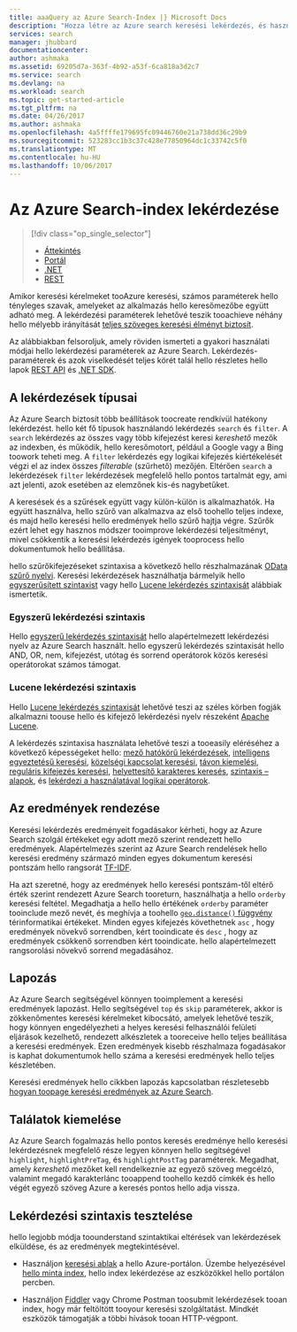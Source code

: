 ```yaml
---
title: aaaQuery az Azure Search-Index |} Microsoft Docs
description: "Hozza létre az Azure search keresési lekérdezés, és használja a keresési paraméterek toofilter és rendezési keresési eredmények."
services: search
manager: jhubbard
documentationcenter: 
author: ashmaka
ms.assetid: 69205d7a-363f-4b92-a53f-6ca818a3d2c7
ms.service: search
ms.devlang: na
ms.workload: search
ms.topic: get-started-article
ms.tgt_pltfrm: na
ms.date: 04/26/2017
ms.author: ashmaka
ms.openlocfilehash: 4a5ffffe179695fc09446760e21a738dd36c29b9
ms.sourcegitcommit: 523283cc1b3c37c428e77850964dc1c33742c5f0
ms.translationtype: MT
ms.contentlocale: hu-HU
ms.lasthandoff: 10/06/2017
---
```

# <a name="query-your-azure-search-index"></a>Az Azure Search-index lekérdezése
> [!div class="op_single_selector"]
> * [Áttekintés](search-query-overview.md)
> * [Portál](search-explorer.md)
> * [.NET](search-query-dotnet.md)
> * [REST](search-query-rest-api.md)
> 
> 

Amikor keresési kérelmeket tooAzure keresési, számos paraméterek hello tényleges szavak, amelyeket az alkalmazás hello keresőmezőbe együtt adható meg. A lekérdezési paraméterek lehetővé teszik tooachieve néhány hello mélyebb irányítását [teljes szöveges keresési élményt biztosít](search-lucene-query-architecture.md).

Az alábbiakban felsoroljuk, amely röviden ismerteti a gyakori használati módjai hello lekérdezési paraméterek az Azure Search. Lekérdezés-paraméterek és azok viselkedését teljes körét talál hello részletes hello lapok [REST API](https://docs.microsoft.com/rest/api/searchservice/Search-Documents) és [.NET SDK](https://docs.microsoft.com/dotnet/api/microsoft.azure.search.models.searchparameters#microsoft_azure_search_models_searchparameters#properties_summary).

## <a name="types-of-queries"></a>A lekérdezések típusai
Az Azure Search biztosít több beállítások toocreate rendkívül hatékony lekérdezést. hello két fő típusok használandó lekérdezés `search` és `filter`. A `search` lekérdezés az összes vagy több kifejezést keresi *kereshető* mezők az indexben, és működik, hello keresőmotort, például a Google vagy a Bing toowork teheti meg. A `filter` lekérdezés egy logikai kifejezés kiértékelését végzi el az index összes *filterable* (szűrhető) mezőjén. Eltérően `search` a lekérdezések `filter` lekérdezések megfelelő hello pontos tartalmát egy, ami azt jelenti, azok esetében az elemzőnek kis-és nagybetűket.

A keresések és a szűrések együtt vagy külön-külön is alkalmazhatók. Ha együtt használva, hello szűrő van alkalmazva az első toohello teljes indexe, és majd hello keresési hello eredmények hello szűrő hajtja végre. Szűrők ezért lehet egy hasznos módszer tooimprove lekérdezési teljesítményt, mivel csökkentik a keresési lekérdezés igények tooprocess hello dokumentumok hello beállítása.

hello szűrőkifejezéseket szintaxisa a következő hello részhalmazának [OData szűrő nyelvi](https://docs.microsoft.com/rest/api/searchservice/OData-Expression-Syntax-for-Azure-Search). Keresési lekérdezések használhatja bármelyik hello [egyszerűsített szintaxist](https://docs.microsoft.com/rest/api/searchservice/Simple-query-syntax-in-Azure-Search) vagy hello [Lucene lekérdezés szintaxisát](https://docs.microsoft.com/rest/api/searchservice/Lucene-query-syntax-in-Azure-Search) alábbiak ismertetik.

### <a name="simple-query-syntax"></a>Egyszerű lekérdezési szintaxis
Hello [egyszerű lekérdezés szintaxisát](https://docs.microsoft.com/rest/api/searchservice/Simple-query-syntax-in-Azure-Search) hello alapértelmezett lekérdezési nyelv az Azure Search használt. hello egyszerű lekérdezés szintaxisát hello AND, OR, nem, kifejezést, utótag és sorrend operátorok közös keresési operátorokat számos támogat.

### <a name="lucene-query-syntax"></a>Lucene lekérdezési szintaxis
Hello [Lucene lekérdezés szintaxisát](https://docs.microsoft.com/rest/api/searchservice/Lucene-query-syntax-in-Azure-Search) lehetővé teszi az széles körben fogják alkalmazni toouse hello és kifejező lekérdezési nyelv részeként [Apache Lucene](https://lucene.apache.org/core/4_10_2/queryparser/org/apache/lucene/queryparser/classic/package-summary.html).

A lekérdezés szintaxisa használata lehetővé teszi a tooeasily eléréséhez a következő képességeket hello: [mező hatókörű lekérdezések](https://docs.microsoft.com/rest/api/searchservice/Lucene-query-syntax-in-Azure-Search#bkmk_fields), [intelligens egyeztetésű keresési](https://docs.microsoft.com/rest/api/searchservice/Lucene-query-syntax-in-Azure-Search#bkmk_fuzzy), [közelségi kapcsolat keresési](https://docs.microsoft.com/rest/api/searchservice/Lucene-query-syntax-in-Azure-Search#bkmk_proximity), [ távon kiemelési](https://docs.microsoft.com/rest/api/searchservice/Lucene-query-syntax-in-Azure-Search#bkmk_termboost), [reguláris kifejezés keresési](https://docs.microsoft.com/rest/api/searchservice/Lucene-query-syntax-in-Azure-Search#bkmk_regex), [helyettesítő karakteres keresés](https://docs.microsoft.com/rest/api/searchservice/Lucene-query-syntax-in-Azure-Search#bkmk_wildcard), [szintaxis – alapok](https://docs.microsoft.com/rest/api/searchservice/Lucene-query-syntax-in-Azure-Search#bkmk_syntax), és [lekérdezi a használatával logikai operátorok](https://docs.microsoft.com/rest/api/searchservice/Lucene-query-syntax-in-Azure-Search#bkmk_boolean).

## <a name="ordering-results"></a>Az eredmények rendezése
Keresési lekérdezés eredményeit fogadásakor kérheti, hogy az Azure Search szolgál értékeket egy adott mező szerint rendezett hello eredmények. Alapértelmezés szerint az Azure Search rendelések hello keresési eredmény származó minden egyes dokumentum keresési pontszám hello rangsorát [TF-IDF](https://en.wikipedia.org/wiki/Tf%E2%80%93idf).

Ha azt szeretné, hogy az eredmények hello keresési pontszám-től eltérő érték szerint rendezett Azure Search tooreturn, használhatja a hello `orderby` keresési feltétel. Megadhatja a hello hello értékének `orderby` paraméter tooinclude mező nevét, és meghívja a toohello [ `geo.distance()` függvény](https://docs.microsoft.com/rest/api/searchservice/OData-Expression-Syntax-for-Azure-Search) térinformatikai értékeket. Minden egyes kifejezés követhetnek `asc` , hogy eredmények növekvő sorrendben, kért tooindicate és `desc` , hogy az eredmények csökkenő sorrendben kért tooindicate. hello alapértelmezett rangsorolási növekvő sorrend megadásához.

## <a name="paging"></a>Lapozás
Az Azure Search segítségével könnyen tooimplement a keresési eredmények lapozást. Hello segítségével `top` és `skip` paraméterek, akkor is zökkenőmentes keresési kérelmeket kibocsátó, amelyek lehetővé teszik, hogy könnyen engedélyezheti a helyes keresési felhasználói felületi eljárások kezelhető, rendezett alkészletek a tooreceive hello teljes beállítása a keresési eredmények. Ezen eredmények kisebb részhalmaza fogadásakor is kaphat dokumentumok hello száma a keresési eredmények hello teljes készletében.

Keresési eredmények hello cikkben lapozás kapcsolatban részletesebb [hogyan toopage keresési eredmények az Azure Search](search-pagination-page-layout.md).

## <a name="hit-highlighting"></a>Találatok kiemelése
Az Azure Search fogalmazás hello pontos keresés eredménye hello keresési lekérdezésnek megfelelő része legyen könnyen hello segítségével `highlight`, `highlightPreTag`, és `highlightPostTag` paraméterek. Megadhat, amely *kereshető* mezőket kell rendelkeznie az egyező szöveg megcélzó, valamint megadó karakterlánc tooappend toohello kezdő címkék és hello végét egyező szöveg Azure a keresés pontos hello adja vissza.

## <a name="try-out-query-syntax"></a>Lekérdezési szintaxis tesztelése

hello legjobb módja toounderstand szintaktikai eltérések van lekérdezések elküldése, és az eredmények megtekintésével.

+ Használjon [keresési ablak](search-explorer.md) a hello Azure-portálon. Üzembe helyezésével [hello minta index](search-get-started-portal.md), hello index lekérdezése az eszközökkel hello portálon percben.

+ Használjon [Fiddler](search-fiddler.md) vagy Chrome Postman toosubmit lekérdezések tooan index, hogy már feltöltött tooyour keresési szolgáltatást. Mindkét eszközök támogatják a többi hívások tooan HTTP-végpont. 
